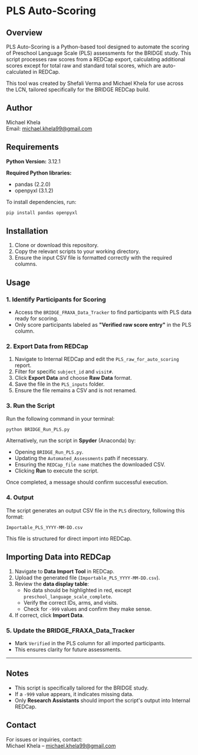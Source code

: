 # PLS Auto-Scoring  

## Overview  

PLS Auto-Scoring is a Python-based tool designed to automate the scoring of Preschool Language Scale (PLS) assessments for the BRIDGE study. This script processes raw scores from a REDCap export, calculating additional scores except for total raw and standard total scores, which are auto-calculated in REDCap.  

This tool was created by Shefali Verma and Michael Khela for use across the LCN, tailored specifically for the BRIDGE REDCap build.  

## Author  

Michael Khela  
Email: michael.khela99@gmail.com  

## Requirements  

**Python Version:** 3.12.1  

**Required Python libraries:**  
- pandas (2.2.0)  
- openpyxl (3.1.2)  

To install dependencies, run:  

```sh
pip install pandas openpyxl
```

## Installation  

1. Clone or download this repository.  
2. Copy the relevant scripts to your working directory.  
3. Ensure the input CSV file is formatted correctly with the required columns.  

## Usage  

### 1. Identify Participants for Scoring  
- Access the `BRIDGE_FRAXA_Data_Tracker` to find participants with PLS data ready for scoring.  
- Only score participants labeled as **"Verified raw score entry"** in the PLS column.  

### 2. Export Data from REDCap  
1. Navigate to Internal REDCap and edit the `PLS_raw_for_auto_scoring` report.  
2. Filter for specific `subject_id` and `visit#`.  
3. Click **Export Data** and choose **Raw Data** format.  
4. Save the file in the `PLS_inputs` folder.  
5. Ensure the file remains a CSV and is not renamed.  

### 3. Run the Script  
Run the following command in your terminal:  

```sh
python BRIDGE_Run_PLS.py
```

Alternatively, run the script in **Spyder** (Anaconda) by:  
- Opening `BRIDGE_Run_PLS.py`.  
- Updating the `Automated_Assessments` path if necessary.  
- Ensuring the `REDCap_file name` matches the downloaded CSV.  
- Clicking **Run** to execute the script.  

Once completed, a message should confirm successful execution.  

### 4. Output  
The script generates an output CSV file in the `PLS` directory, following this format:  

```
Importable_PLS_YYYY-MM-DD.csv
```  

This file is structured for direct import into REDCap.  

## Importing Data into REDCap  

1. Navigate to **Data Import Tool** in REDCap.  
2. Upload the generated file (`Importable_PLS_YYYY-MM-DD.csv`).  
3. Review the **data display table**:  
   - No data should be highlighted in red, except `preschool_language_scale_complete`.  
   - Verify the correct IDs, arms, and visits.  
   - Check for `-999` values and confirm they make sense.  
4. If correct, click **Import Data**.  

### 5. Update the BRIDGE_FRAXA_Data_Tracker  
- Mark `Verified` in the PLS column for all imported participants.  
- This ensures clarity for future assessments.  

---

## Notes  

- This script is specifically tailored for the BRIDGE study.  
- If a `-999` value appears, it indicates missing data.  
- Only **Research Assistants** should import the script's output into Internal REDCap.  

## Contact  

For issues or inquiries, contact:  
Michael Khela – michael.khela99@gmail.com  
